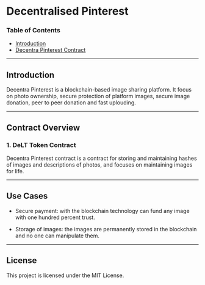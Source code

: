 # Decentralised Pinterest

### Table of Contents
- [Introduction](#introduction)
- [Decentra Pinterest Contract](#1-Decentra-Pinterest-contract)
***
## Introduction
Decentra Pinterest is a blockchain-based image sharing platform. It focus on photo ownership, secure protection of platform images, secure image donation, peer to peer donation and fast uplouding.

***
## Contract Overview

### 1. DeLT Token Contract

Decentra Pinterest contract is a contract for storing and maintaining hashes of images and descriptions of photos, and focuses on maintaining images for life.
***
## Use Cases

- Secure payment: with the blockchain technology can fund any image with one hundred percent trust.

- Storage of images: the images are permanently stored in the blockchain and no one can manipulate them.

***
## License

This project is licensed under the MIT License.
